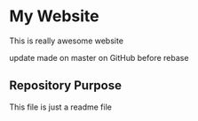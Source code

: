 # My Website

This is really awesome website

update made on master on GitHub before rebase

## Repository Purpose

This file is just a readme file


